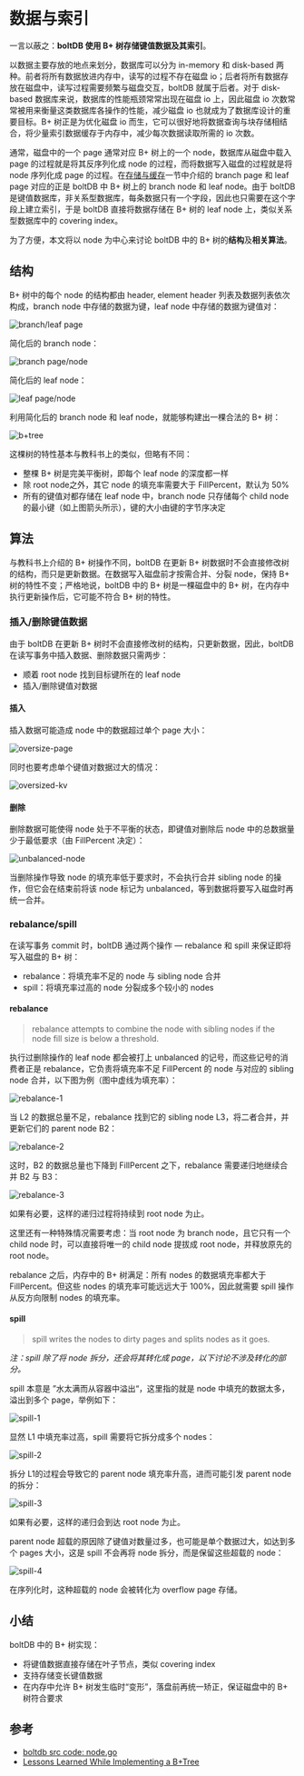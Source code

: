 # 数据与索引

一言以蔽之：**boltDB 使用 B+ 树存储键值数据及其索引**。

以数据主要存放的地点来划分，数据库可以分为 in-memory 和 disk-based 两种。前者将所有数据放进内存中，读写的过程不存在磁盘 io；后者将所有数据存放在磁盘中，读写过程需要频繁与磁盘交互，boltDB 就属于后者。对于 disk-based 数据库来说，数据库的性能瓶颈常常出现在磁盘 io 上，因此磁盘 io 次数常常被用来衡量这类数据库各操作的性能，减少磁盘 io 也就成为了数据库设计的重要目标。B+ 树正是为优化磁盘 io 而生，它可以很好地将数据查询与块存储相结合，将少量索引数据缓存于内存中，减少每次数据读取所需的 io 次数。

通常，磁盘中的一个 page 通常对应 B+ 树上的一个 node，数据库从磁盘中载入 page 的过程就是将其反序列化成 node 的过程，而将数据写入磁盘的过程就是将 node 序列化成 page 的过程。在[存储与缓存](STORAGE_AND_CACHE.md)一节中介绍的 branch page 和 leaf page 对应的正是 boltDB 中 B+ 树上的 branch node 和 leaf node。由于 boltDB 是键值数据库，非关系型数据库，每条数据只有一个字段，因此也只需要在这个字段上建立索引，于是 boltDB 直接将数据存储在 B+ 树的 leaf node 上，类似关系型数据库中的 covering index。

为了方便，本文将以 node 为中心来讨论 boltDB 中的 B+ 树的**结构**及**相关算法**。

## 结构

B+ 树中的每个 node 的结构都由 header, element header 列表及数据列表依次构成，branch node 中存储的数据为键，leaf node 中存储的数据为键值对：

![branch/leaf page](./statics/imgs/data-and-index-branch-leaf-page.jpg)

简化后的 branch node：

![branch page/node](./statics/imgs/data-and-index-branch-page-node.jpg)

简化后的 leaf node：

![leaf page/node](./statics/imgs/data-and-index-leaf-page-node.jpg)

利用简化后的 branch node 和 leaf node，就能够构建出一棵合法的 B+ 树：

![b+tree](./statics/imgs/data-and-index-b-plus-tree.jpg)

这棵树的特性基本与教科书上的类似，但略有不同：

* 整棵 B+ 树是完美平衡树，即每个 leaf node 的深度都一样
* 除 root node之外，其它 node 的填充率需要大于 FillPercent，默认为 50%
* 所有的键值对都存储在 leaf node 中，branch node 只存储每个 child node 的最小键（如上图箭头所示），键的大小由键的字节序决定

## 算法

与教科书上介绍的 B+ 树操作不同，boltDB 在更新 B+ 树数据时不会直接修改树的结构，而只是更新数据。在数据写入磁盘前才按需合并、分裂 node，保持 B+ 树的特性不变；严格地说，boltDB 中的 B+ 树是一棵磁盘中的 B+ 树，在内存中执行更新操作后，它可能不符合 B+ 树的特性。

### 插入/删除键值数据

由于 boltDB 在更新 B+ 树时不会直接修改树的结构，只更新数据，因此，boltDB 在读写事务中插入数据、删除数据只需两步：

* 顺着 root node 找到目标键所在的 leaf node
* 插入/删除键值对数据

#### 插入

插入数据可能造成 node 中的数据超过单个 page 大小：

![oversize-page](./statics/imgs/data-and-index-oversize-page.jpg)

同时也要考虑单个键值对数据过大的情况：

![oversized-kv](./statics/imgs/data-and-index-oversized-kv.jpg)



#### 删除

删除数据可能使得 node 处于不平衡的状态，即键值对删除后 node 中的总数据量少于最低要求（由 FillPercent 决定）：

![unbalanced-node](./statics/imgs/data-and-index-unbalanced-node.jpg)

当删除操作导致 node 的填充率低于要求时，不会执行合并 sibling node 的操作，但它会在结束前将该 node 标记为 unbalanced，等到数据将要写入磁盘时再统一合并。

### rebalance/spill

在读写事务 commit 时，boltDB 通过两个操作 — rebalance 和 spill 来保证即将写入磁盘的 B+ 树：

* rebalance：将填充率不足的 node 与 sibling node 合并
* spill：将填充率过高的 node 分裂成多个较小的 nodes

#### rebalance

> rebalance attempts to combine the node with sibling nodes if the node fill size is below a threshold.

执行过删除操作的 leaf node 都会被打上 unbalanced 的记号，而这些记号的消费者正是 rebalance，它负责将填充率不足 FillPercent 的 node 与对应的 sibling node 合并，以下图为例（图中虚线为填充率）：

![rebalance-1](./statics/imgs/data-and-index-rebalance-1.jpg)

当 L2 的数据总量不足，rebalance 找到它的 sibling node L3，将二者合并，并更新它们的 parent node B2：

![rebalance-2](./statics/imgs/data-and-index-rebalance-2.jpg)

这时，B2 的数据总量也下降到 FillPercent 之下，rebalance 需要递归地继续合并 B2 与 B3：

![rebalance-3](./statics/imgs/data-and-index-rebalance-3.jpg)

如果有必要，这样的递归过程将持续到 root node 为止。

这里还有一种特殊情况需要考虑：当 root node 为 branch node，且它只有一个 child node 时，可以直接将唯一的 child node 提拔成 root node，并释放原先的 root node。

rebalance 之后，内存中的 B+ 树满足：所有 nodes 的数据填充率都大于 FillPercent。但这些 nodes 的填充率可能远远大于 100%，因此就需要 spill 操作从反方向限制 nodes 的填充率。

#### spill

> spill writes the nodes to dirty pages and splits nodes as it goes.

*注：spill 除了将 node 拆分，还会将其转化成 page，以下讨论不涉及转化的部分。*

spill 本意是 ”水太满而从容器中溢出“，这里指的就是 node 中填充的数据太多，溢出到多个 page，举例如下：

![spill-1](./statics/imgs/data-and-index-spill-1.jpg)

显然 L1 中填充率过高，spill 需要将它拆分成多个 nodes：

![spill-2](./statics/imgs/data-and-index-spill-2.jpg)

拆分 L1的过程会导致它的 parent node 填充率升高，进而可能引发 parent node 的拆分：

![spill-3](./statics/imgs/data-and-index-spill-3.jpg)

如果有必要，这样的递归会到达 root node 为止。

parent node 超载的原因除了键值对数量过多，也可能是单个数据过大，如达到多个 pages 大小，这是 spill 不会再将 node 拆分，而是保留这些超载的 node：

![spill-4](./statics/imgs/data-and-index-spill-4.jpg)

在序列化时，这种超载的 node 会被转化为 overflow page 存储。

## 小结

boltDB 中的 B+ 树实现：

* 将键值数据直接存储在叶子节点，类似 covering index
* 支持存储变长键值数据
* 在内存中允许 B+ 树发生临时“变形”，落盘前再统一矫正，保证磁盘中的 B+ 树符合要求

## 参考

* [boltdb src code: node.go](https://github.com/boltdb/bolt/blob/master/node.go)
* [Lessons Learned While Implementing a B+Tree](https://hackthology.com/lessons-learned-while-implementing-a-btree.html)


